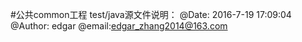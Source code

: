 #公共common工程 test/java源文件说明：
    @Date: 2016-7-19 17:09:04 @Author: edgar @email:edgar_zhang2014@163.com
